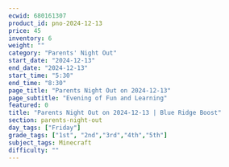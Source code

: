 ```yaml
---
ecwid: 680161307
product_id: pno-2024-12-13
price: 45
inventory: 6
weight: ""
category: "Parents' Night Out"
start_date: "2024-12-13"
end_date: "2024-12-13"
start_time: "5:30"
end_time: "8:30"
page_title: "Parents Night Out on 2024-12-13"
page_subtitle: "Evening of Fun and Learning"
featured: 0
title: "Parents Night Out on 2024-12-13 | Blue Ridge Boost"
section: parents-night-out
day_tags: ["Friday"]
grade_tags: ["1st", "2nd","3rd","4th","5th"]
subject_tags: Minecraft
difficulty: ""
---
```


